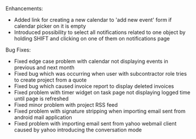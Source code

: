 Enhancements:

* Added link for creating a new calendar to 'add new event' form if calendar picker on it is empty
* Introduced possibility to select all notifications related to one object by holding SHIFT and clicking on one of them on notifications page

Bug Fixes:

* Fixed edge case problem with calendar not displaying events in previous and next month
* Fixed bug which was occurring when user with subcontractor role tries to create project from a quote
* Fixed bug which caused invoice report to display deleted invoices
* Fixed problem with timer widget on task page not displaying logged time until page is refreshed
* Fixed minor problem with project RSS feed
* Fixed problem with signature stripping when importing email sent from android mail application
* Fixed problem with importing email sent from yahoo webmail client caused by yahoo introducing the conversation mode